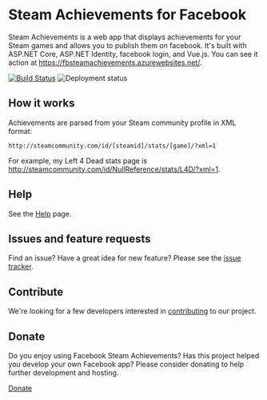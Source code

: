 # Steam Achievements for Facebook

Steam Achievements is a web app that displays achievements for your Steam games and allows you to publish them on facebook. It's  built with ASP.NET Core, ASP.NET Identity, facebook login, and Vue.js. You can see it action at <https://fbsteamachievements.azurewebsites.net/>.

[![Build Status](https://dev.azure.com/jrummell/SteamAchievements/_apis/build/status/jrummell.facebooksteamachievements)](https://dev.azure.com/jrummell/SteamAchievements/_build/latest?definitionId=2) ![Deployment status](https://vsrm.dev.azure.com/rummellwebsolutions/_apis/public/Release/badge/c7c8aee6-37db-49de-8626-df06a9e82a96/2/2)

## How it works

Achievements are parsed from your Steam community profile in XML format:

    http://steamcommunity.com/id/[steamid]/stats/[game]/?xml=1

For example, my Left 4 Dead stats page is <http://steamcommunity.com/id/NullReference/stats/L4D/?xml=1>.

## Help

See the [Help](https://github.com/jrummell/facebooksteamachievements/wiki/help) page.

## Issues and feature requests

Find an issue? Have a great idea for new feature? Please see the [issue tracker](https://github.com/jrummell/facebooksteamachievements/issues).

## Contribute

We're looking for a few developers interested in [contributing](https://github.com/jrummell/facebooksteamachievements/wiki/Contribute) to our project.

## Donate

Do you enjoy using Facebook Steam Achievements? Has this project helped you develop your own Facebook app? Please consider donating to help further development and hosting.

[Donate](https://www.paypal.com/cgi-bin/webscr?cmd=_s-xclick&hosted_button_id=PRUM27ABHBHXU)
